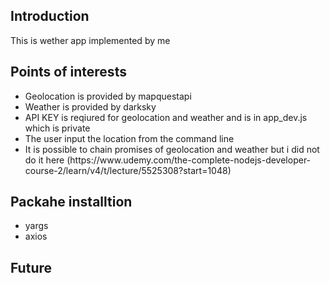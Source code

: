 <h2>Introduction</h2>
This is wether app implemented by me


<h2>Points of interests</h2>
<ul>
<li>Geolocation is provided by mapquestapi</li>
<li>Weather is provided by darksky</li>
<li>API KEY is reqiured for geolocation and weather and is in app_dev.js which is private</li>
<li>The user input the location from the command line</li>
<li>It is possible to chain promises of geolocation and weather but i did not do it here (https://www.udemy.com/the-complete-nodejs-developer-course-2/learn/v4/t/lecture/5525308?start=1048)</li>
</ul>


<h2>Packahe installtion</h2>
<ul>
<li>yargs</li>
<li>axios </li>
</ul>

<h2>Future</h2>